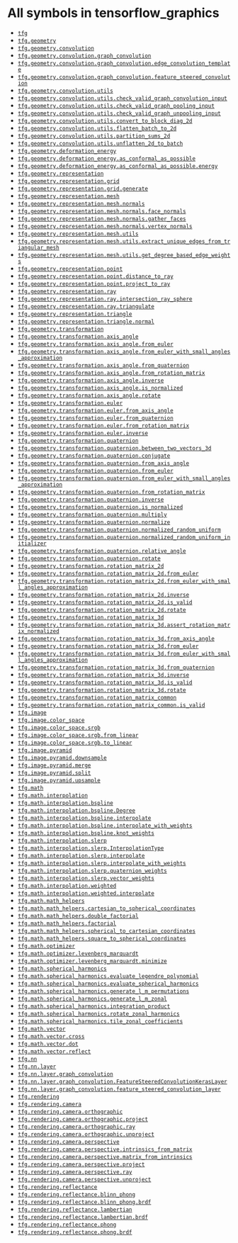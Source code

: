 # All symbols in tensorflow_graphics

*  <a href="./tfg.md"><code>tfg</code></a>
*  <a href="./tfg/geometry.md"><code>tfg.geometry</code></a>
*  <a href="./tfg/geometry/convolution.md"><code>tfg.geometry.convolution</code></a>
*  <a href="./tfg/geometry/convolution/graph_convolution.md"><code>tfg.geometry.convolution.graph_convolution</code></a>
*  <a href="./tfg/geometry/convolution/graph_convolution/edge_convolution_template.md"><code>tfg.geometry.convolution.graph_convolution.edge_convolution_template</code></a>
*  <a href="./tfg/geometry/convolution/graph_convolution/feature_steered_convolution.md"><code>tfg.geometry.convolution.graph_convolution.feature_steered_convolution</code></a>
*  <a href="./tfg/geometry/convolution/utils.md"><code>tfg.geometry.convolution.utils</code></a>
*  <a href="./tfg/geometry/convolution/utils/check_valid_graph_convolution_input.md"><code>tfg.geometry.convolution.utils.check_valid_graph_convolution_input</code></a>
*  <a href="./tfg/geometry/convolution/utils/check_valid_graph_pooling_input.md"><code>tfg.geometry.convolution.utils.check_valid_graph_pooling_input</code></a>
*  <a href="./tfg/geometry/convolution/utils/check_valid_graph_unpooling_input.md"><code>tfg.geometry.convolution.utils.check_valid_graph_unpooling_input</code></a>
*  <a href="./tfg/geometry/convolution/utils/convert_to_block_diag_2d.md"><code>tfg.geometry.convolution.utils.convert_to_block_diag_2d</code></a>
*  <a href="./tfg/geometry/convolution/utils/flatten_batch_to_2d.md"><code>tfg.geometry.convolution.utils.flatten_batch_to_2d</code></a>
*  <a href="./tfg/geometry/convolution/utils/partition_sums_2d.md"><code>tfg.geometry.convolution.utils.partition_sums_2d</code></a>
*  <a href="./tfg/geometry/convolution/utils/unflatten_2d_to_batch.md"><code>tfg.geometry.convolution.utils.unflatten_2d_to_batch</code></a>
*  <a href="./tfg/geometry/deformation_energy.md"><code>tfg.geometry.deformation_energy</code></a>
*  <a href="./tfg/geometry/deformation_energy/as_conformal_as_possible.md"><code>tfg.geometry.deformation_energy.as_conformal_as_possible</code></a>
*  <a href="./tfg/geometry/deformation_energy/as_conformal_as_possible/energy.md"><code>tfg.geometry.deformation_energy.as_conformal_as_possible.energy</code></a>
*  <a href="./tfg/geometry/representation.md"><code>tfg.geometry.representation</code></a>
*  <a href="./tfg/geometry/representation/grid.md"><code>tfg.geometry.representation.grid</code></a>
*  <a href="./tfg/geometry/representation/grid/generate.md"><code>tfg.geometry.representation.grid.generate</code></a>
*  <a href="./tfg/geometry/representation/mesh.md"><code>tfg.geometry.representation.mesh</code></a>
*  <a href="./tfg/geometry/representation/mesh/normals.md"><code>tfg.geometry.representation.mesh.normals</code></a>
*  <a href="./tfg/geometry/representation/mesh/normals/face_normals.md"><code>tfg.geometry.representation.mesh.normals.face_normals</code></a>
*  <a href="./tfg/geometry/representation/mesh/normals/gather_faces.md"><code>tfg.geometry.representation.mesh.normals.gather_faces</code></a>
*  <a href="./tfg/geometry/representation/mesh/normals/vertex_normals.md"><code>tfg.geometry.representation.mesh.normals.vertex_normals</code></a>
*  <a href="./tfg/geometry/representation/mesh/utils.md"><code>tfg.geometry.representation.mesh.utils</code></a>
*  <a href="./tfg/geometry/representation/mesh/utils/extract_unique_edges_from_triangular_mesh.md"><code>tfg.geometry.representation.mesh.utils.extract_unique_edges_from_triangular_mesh</code></a>
*  <a href="./tfg/geometry/representation/mesh/utils/get_degree_based_edge_weights.md"><code>tfg.geometry.representation.mesh.utils.get_degree_based_edge_weights</code></a>
*  <a href="./tfg/geometry/representation/point.md"><code>tfg.geometry.representation.point</code></a>
*  <a href="./tfg/geometry/representation/point/distance_to_ray.md"><code>tfg.geometry.representation.point.distance_to_ray</code></a>
*  <a href="./tfg/geometry/representation/point/project_to_ray.md"><code>tfg.geometry.representation.point.project_to_ray</code></a>
*  <a href="./tfg/geometry/representation/ray.md"><code>tfg.geometry.representation.ray</code></a>
*  <a href="./tfg/geometry/representation/ray/intersection_ray_sphere.md"><code>tfg.geometry.representation.ray.intersection_ray_sphere</code></a>
*  <a href="./tfg/geometry/representation/ray/triangulate.md"><code>tfg.geometry.representation.ray.triangulate</code></a>
*  <a href="./tfg/geometry/representation/triangle.md"><code>tfg.geometry.representation.triangle</code></a>
*  <a href="./tfg/geometry/representation/triangle/normal.md"><code>tfg.geometry.representation.triangle.normal</code></a>
*  <a href="./tfg/geometry/transformation.md"><code>tfg.geometry.transformation</code></a>
*  <a href="./tfg/geometry/transformation/axis_angle.md"><code>tfg.geometry.transformation.axis_angle</code></a>
*  <a href="./tfg/geometry/transformation/axis_angle/from_euler.md"><code>tfg.geometry.transformation.axis_angle.from_euler</code></a>
*  <a href="./tfg/geometry/transformation/axis_angle/from_euler_with_small_angles_approximation.md"><code>tfg.geometry.transformation.axis_angle.from_euler_with_small_angles_approximation</code></a>
*  <a href="./tfg/geometry/transformation/axis_angle/from_quaternion.md"><code>tfg.geometry.transformation.axis_angle.from_quaternion</code></a>
*  <a href="./tfg/geometry/transformation/axis_angle/from_rotation_matrix.md"><code>tfg.geometry.transformation.axis_angle.from_rotation_matrix</code></a>
*  <a href="./tfg/geometry/transformation/axis_angle/inverse.md"><code>tfg.geometry.transformation.axis_angle.inverse</code></a>
*  <a href="./tfg/geometry/transformation/axis_angle/is_normalized.md"><code>tfg.geometry.transformation.axis_angle.is_normalized</code></a>
*  <a href="./tfg/geometry/transformation/axis_angle/rotate.md"><code>tfg.geometry.transformation.axis_angle.rotate</code></a>
*  <a href="./tfg/geometry/transformation/euler.md"><code>tfg.geometry.transformation.euler</code></a>
*  <a href="./tfg/geometry/transformation/euler/from_axis_angle.md"><code>tfg.geometry.transformation.euler.from_axis_angle</code></a>
*  <a href="./tfg/geometry/transformation/euler/from_quaternion.md"><code>tfg.geometry.transformation.euler.from_quaternion</code></a>
*  <a href="./tfg/geometry/transformation/euler/from_rotation_matrix.md"><code>tfg.geometry.transformation.euler.from_rotation_matrix</code></a>
*  <a href="./tfg/geometry/transformation/euler/inverse.md"><code>tfg.geometry.transformation.euler.inverse</code></a>
*  <a href="./tfg/geometry/transformation/quaternion.md"><code>tfg.geometry.transformation.quaternion</code></a>
*  <a href="./tfg/geometry/transformation/quaternion/between_two_vectors_3d.md"><code>tfg.geometry.transformation.quaternion.between_two_vectors_3d</code></a>
*  <a href="./tfg/geometry/transformation/quaternion/conjugate.md"><code>tfg.geometry.transformation.quaternion.conjugate</code></a>
*  <a href="./tfg/geometry/transformation/quaternion/from_axis_angle.md"><code>tfg.geometry.transformation.quaternion.from_axis_angle</code></a>
*  <a href="./tfg/geometry/transformation/quaternion/from_euler.md"><code>tfg.geometry.transformation.quaternion.from_euler</code></a>
*  <a href="./tfg/geometry/transformation/quaternion/from_euler_with_small_angles_approximation.md"><code>tfg.geometry.transformation.quaternion.from_euler_with_small_angles_approximation</code></a>
*  <a href="./tfg/geometry/transformation/quaternion/from_rotation_matrix.md"><code>tfg.geometry.transformation.quaternion.from_rotation_matrix</code></a>
*  <a href="./tfg/geometry/transformation/quaternion/inverse.md"><code>tfg.geometry.transformation.quaternion.inverse</code></a>
*  <a href="./tfg/geometry/transformation/quaternion/is_normalized.md"><code>tfg.geometry.transformation.quaternion.is_normalized</code></a>
*  <a href="./tfg/geometry/transformation/quaternion/multiply.md"><code>tfg.geometry.transformation.quaternion.multiply</code></a>
*  <a href="./tfg/geometry/transformation/quaternion/normalize.md"><code>tfg.geometry.transformation.quaternion.normalize</code></a>
*  <a href="./tfg/geometry/transformation/quaternion/normalized_random_uniform.md"><code>tfg.geometry.transformation.quaternion.normalized_random_uniform</code></a>
*  <a href="./tfg/geometry/transformation/quaternion/normalized_random_uniform_initializer.md"><code>tfg.geometry.transformation.quaternion.normalized_random_uniform_initializer</code></a>
*  <a href="./tfg/geometry/transformation/quaternion/relative_angle.md"><code>tfg.geometry.transformation.quaternion.relative_angle</code></a>
*  <a href="./tfg/geometry/transformation/quaternion/rotate.md"><code>tfg.geometry.transformation.quaternion.rotate</code></a>
*  <a href="./tfg/geometry/transformation/rotation_matrix_2d.md"><code>tfg.geometry.transformation.rotation_matrix_2d</code></a>
*  <a href="./tfg/geometry/transformation/rotation_matrix_2d/from_euler.md"><code>tfg.geometry.transformation.rotation_matrix_2d.from_euler</code></a>
*  <a href="./tfg/geometry/transformation/rotation_matrix_2d/from_euler_with_small_angles_approximation.md"><code>tfg.geometry.transformation.rotation_matrix_2d.from_euler_with_small_angles_approximation</code></a>
*  <a href="./tfg/geometry/transformation/rotation_matrix_2d/inverse.md"><code>tfg.geometry.transformation.rotation_matrix_2d.inverse</code></a>
*  <a href="./tfg/geometry/transformation/rotation_matrix_2d/is_valid.md"><code>tfg.geometry.transformation.rotation_matrix_2d.is_valid</code></a>
*  <a href="./tfg/geometry/transformation/rotation_matrix_2d/rotate.md"><code>tfg.geometry.transformation.rotation_matrix_2d.rotate</code></a>
*  <a href="./tfg/geometry/transformation/rotation_matrix_3d.md"><code>tfg.geometry.transformation.rotation_matrix_3d</code></a>
*  <a href="./tfg/geometry/transformation/rotation_matrix_3d/assert_rotation_matrix_normalized.md"><code>tfg.geometry.transformation.rotation_matrix_3d.assert_rotation_matrix_normalized</code></a>
*  <a href="./tfg/geometry/transformation/rotation_matrix_3d/from_axis_angle.md"><code>tfg.geometry.transformation.rotation_matrix_3d.from_axis_angle</code></a>
*  <a href="./tfg/geometry/transformation/rotation_matrix_3d/from_euler.md"><code>tfg.geometry.transformation.rotation_matrix_3d.from_euler</code></a>
*  <a href="./tfg/geometry/transformation/rotation_matrix_3d/from_euler_with_small_angles_approximation.md"><code>tfg.geometry.transformation.rotation_matrix_3d.from_euler_with_small_angles_approximation</code></a>
*  <a href="./tfg/geometry/transformation/rotation_matrix_3d/from_quaternion.md"><code>tfg.geometry.transformation.rotation_matrix_3d.from_quaternion</code></a>
*  <a href="./tfg/geometry/transformation/rotation_matrix_3d/inverse.md"><code>tfg.geometry.transformation.rotation_matrix_3d.inverse</code></a>
*  <a href="./tfg/geometry/transformation/rotation_matrix_3d/is_valid.md"><code>tfg.geometry.transformation.rotation_matrix_3d.is_valid</code></a>
*  <a href="./tfg/geometry/transformation/rotation_matrix_3d/rotate.md"><code>tfg.geometry.transformation.rotation_matrix_3d.rotate</code></a>
*  <a href="./tfg/geometry/transformation/rotation_matrix_common.md"><code>tfg.geometry.transformation.rotation_matrix_common</code></a>
*  <a href="./tfg/geometry/transformation/rotation_matrix_common/is_valid.md"><code>tfg.geometry.transformation.rotation_matrix_common.is_valid</code></a>
*  <a href="./tfg/image.md"><code>tfg.image</code></a>
*  <a href="./tfg/image/color_space.md"><code>tfg.image.color_space</code></a>
*  <a href="./tfg/image/color_space/srgb.md"><code>tfg.image.color_space.srgb</code></a>
*  <a href="./tfg/image/color_space/srgb/from_linear.md"><code>tfg.image.color_space.srgb.from_linear</code></a>
*  <a href="./tfg/image/color_space/srgb/to_linear.md"><code>tfg.image.color_space.srgb.to_linear</code></a>
*  <a href="./tfg/image/pyramid.md"><code>tfg.image.pyramid</code></a>
*  <a href="./tfg/image/pyramid/downsample.md"><code>tfg.image.pyramid.downsample</code></a>
*  <a href="./tfg/image/pyramid/merge.md"><code>tfg.image.pyramid.merge</code></a>
*  <a href="./tfg/image/pyramid/split.md"><code>tfg.image.pyramid.split</code></a>
*  <a href="./tfg/image/pyramid/upsample.md"><code>tfg.image.pyramid.upsample</code></a>
*  <a href="./tfg/math.md"><code>tfg.math</code></a>
*  <a href="./tfg/math/interpolation.md"><code>tfg.math.interpolation</code></a>
*  <a href="./tfg/math/interpolation/bspline.md"><code>tfg.math.interpolation.bspline</code></a>
*  <a href="./tfg/math/interpolation/bspline/Degree.md"><code>tfg.math.interpolation.bspline.Degree</code></a>
*  <a href="./tfg/math/interpolation/bspline/interpolate.md"><code>tfg.math.interpolation.bspline.interpolate</code></a>
*  <a href="./tfg/math/interpolation/bspline/interpolate_with_weights.md"><code>tfg.math.interpolation.bspline.interpolate_with_weights</code></a>
*  <a href="./tfg/math/interpolation/bspline/knot_weights.md"><code>tfg.math.interpolation.bspline.knot_weights</code></a>
*  <a href="./tfg/math/interpolation/slerp.md"><code>tfg.math.interpolation.slerp</code></a>
*  <a href="./tfg/math/interpolation/slerp/InterpolationType.md"><code>tfg.math.interpolation.slerp.InterpolationType</code></a>
*  <a href="./tfg/math/interpolation/slerp/interpolate.md"><code>tfg.math.interpolation.slerp.interpolate</code></a>
*  <a href="./tfg/math/interpolation/slerp/interpolate_with_weights.md"><code>tfg.math.interpolation.slerp.interpolate_with_weights</code></a>
*  <a href="./tfg/math/interpolation/slerp/quaternion_weights.md"><code>tfg.math.interpolation.slerp.quaternion_weights</code></a>
*  <a href="./tfg/math/interpolation/slerp/vector_weights.md"><code>tfg.math.interpolation.slerp.vector_weights</code></a>
*  <a href="./tfg/math/interpolation/weighted.md"><code>tfg.math.interpolation.weighted</code></a>
*  <a href="./tfg/math/interpolation/weighted/interpolate.md"><code>tfg.math.interpolation.weighted.interpolate</code></a>
*  <a href="./tfg/math/math_helpers.md"><code>tfg.math.math_helpers</code></a>
*  <a href="./tfg/math/math_helpers/cartesian_to_spherical_coordinates.md"><code>tfg.math.math_helpers.cartesian_to_spherical_coordinates</code></a>
*  <a href="./tfg/math/math_helpers/double_factorial.md"><code>tfg.math.math_helpers.double_factorial</code></a>
*  <a href="./tfg/math/math_helpers/factorial.md"><code>tfg.math.math_helpers.factorial</code></a>
*  <a href="./tfg/math/math_helpers/spherical_to_cartesian_coordinates.md"><code>tfg.math.math_helpers.spherical_to_cartesian_coordinates</code></a>
*  <a href="./tfg/math/math_helpers/square_to_spherical_coordinates.md"><code>tfg.math.math_helpers.square_to_spherical_coordinates</code></a>
*  <a href="./tfg/math/optimizer.md"><code>tfg.math.optimizer</code></a>
*  <a href="./tfg/math/optimizer/levenberg_marquardt.md"><code>tfg.math.optimizer.levenberg_marquardt</code></a>
*  <a href="./tfg/math/optimizer/levenberg_marquardt/minimize.md"><code>tfg.math.optimizer.levenberg_marquardt.minimize</code></a>
*  <a href="./tfg/math/spherical_harmonics.md"><code>tfg.math.spherical_harmonics</code></a>
*  <a href="./tfg/math/spherical_harmonics/evaluate_legendre_polynomial.md"><code>tfg.math.spherical_harmonics.evaluate_legendre_polynomial</code></a>
*  <a href="./tfg/math/spherical_harmonics/evaluate_spherical_harmonics.md"><code>tfg.math.spherical_harmonics.evaluate_spherical_harmonics</code></a>
*  <a href="./tfg/math/spherical_harmonics/generate_l_m_permutations.md"><code>tfg.math.spherical_harmonics.generate_l_m_permutations</code></a>
*  <a href="./tfg/math/spherical_harmonics/generate_l_m_zonal.md"><code>tfg.math.spherical_harmonics.generate_l_m_zonal</code></a>
*  <a href="./tfg/math/spherical_harmonics/integration_product.md"><code>tfg.math.spherical_harmonics.integration_product</code></a>
*  <a href="./tfg/math/spherical_harmonics/rotate_zonal_harmonics.md"><code>tfg.math.spherical_harmonics.rotate_zonal_harmonics</code></a>
*  <a href="./tfg/math/spherical_harmonics/tile_zonal_coefficients.md"><code>tfg.math.spherical_harmonics.tile_zonal_coefficients</code></a>
*  <a href="./tfg/math/vector.md"><code>tfg.math.vector</code></a>
*  <a href="./tfg/math/vector/cross.md"><code>tfg.math.vector.cross</code></a>
*  <a href="./tfg/math/vector/dot.md"><code>tfg.math.vector.dot</code></a>
*  <a href="./tfg/math/vector/reflect.md"><code>tfg.math.vector.reflect</code></a>
*  <a href="./tfg/nn.md"><code>tfg.nn</code></a>
*  <a href="./tfg/nn/layer.md"><code>tfg.nn.layer</code></a>
*  <a href="./tfg/nn/layer/graph_convolution.md"><code>tfg.nn.layer.graph_convolution</code></a>
*  <a href="./tfg/nn/layer/graph_convolution/FeatureSteeredConvolutionKerasLayer.md"><code>tfg.nn.layer.graph_convolution.FeatureSteeredConvolutionKerasLayer</code></a>
*  <a href="./tfg/nn/layer/graph_convolution/feature_steered_convolution_layer.md"><code>tfg.nn.layer.graph_convolution.feature_steered_convolution_layer</code></a>
*  <a href="./tfg/rendering.md"><code>tfg.rendering</code></a>
*  <a href="./tfg/rendering/camera.md"><code>tfg.rendering.camera</code></a>
*  <a href="./tfg/rendering/camera/orthographic.md"><code>tfg.rendering.camera.orthographic</code></a>
*  <a href="./tfg/rendering/camera/orthographic/project.md"><code>tfg.rendering.camera.orthographic.project</code></a>
*  <a href="./tfg/rendering/camera/orthographic/ray.md"><code>tfg.rendering.camera.orthographic.ray</code></a>
*  <a href="./tfg/rendering/camera/orthographic/unproject.md"><code>tfg.rendering.camera.orthographic.unproject</code></a>
*  <a href="./tfg/rendering/camera/perspective.md"><code>tfg.rendering.camera.perspective</code></a>
*  <a href="./tfg/rendering/camera/perspective/intrinsics_from_matrix.md"><code>tfg.rendering.camera.perspective.intrinsics_from_matrix</code></a>
*  <a href="./tfg/rendering/camera/perspective/matrix_from_intrinsics.md"><code>tfg.rendering.camera.perspective.matrix_from_intrinsics</code></a>
*  <a href="./tfg/rendering/camera/perspective/project.md"><code>tfg.rendering.camera.perspective.project</code></a>
*  <a href="./tfg/rendering/camera/perspective/ray.md"><code>tfg.rendering.camera.perspective.ray</code></a>
*  <a href="./tfg/rendering/camera/perspective/unproject.md"><code>tfg.rendering.camera.perspective.unproject</code></a>
*  <a href="./tfg/rendering/reflectance.md"><code>tfg.rendering.reflectance</code></a>
*  <a href="./tfg/rendering/reflectance/blinn_phong.md"><code>tfg.rendering.reflectance.blinn_phong</code></a>
*  <a href="./tfg/rendering/reflectance/blinn_phong/brdf.md"><code>tfg.rendering.reflectance.blinn_phong.brdf</code></a>
*  <a href="./tfg/rendering/reflectance/lambertian.md"><code>tfg.rendering.reflectance.lambertian</code></a>
*  <a href="./tfg/rendering/reflectance/lambertian/brdf.md"><code>tfg.rendering.reflectance.lambertian.brdf</code></a>
*  <a href="./tfg/rendering/reflectance/phong.md"><code>tfg.rendering.reflectance.phong</code></a>
*  <a href="./tfg/rendering/reflectance/phong/brdf.md"><code>tfg.rendering.reflectance.phong.brdf</code></a>